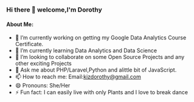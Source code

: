 ### Hi there 👋 welcome,I'm Dorothy
#### About Me:

- 🔭 I’m currently working on getting my Google Data Analytics Course Certificate.
- 🌱 I’m currently learning Data Analytics and Data Science
- 👯 I’m looking to collaborate on some Open Source Projects and any other exciting Projects
- 💬 Ask me about PHP/Laravel,Python and alittle bit of JavaScript.
- 📫 How to reach me: Email:kizdorothy@gmail.com
- 😄 Pronouns: She/Her
- ⚡ Fun fact: I can easily live with only Plants and I love to break dance

